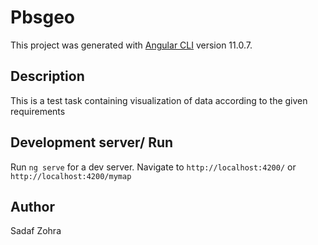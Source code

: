 # Pbsgeo

This project was generated with [Angular CLI](https://github.com/angular/angular-cli) version 11.0.7.

## Description
This is a test task containing visualization of data according to the given requirements 

## Development server/ Run

Run `ng serve` for a dev server. Navigate to `http://localhost:4200/` or `http://localhost:4200/mymap`

## Author
Sadaf Zohra